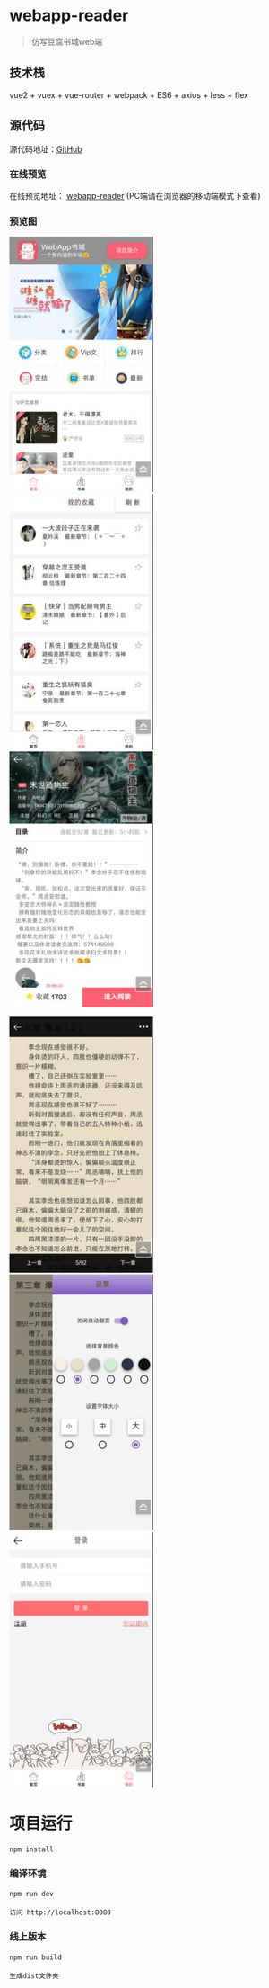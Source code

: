 # webapp-reader

> 仿写豆腐书城web端


## 技术栈

vue2 + vuex + vue-router + webpack + ES6 + axios + less + flex

## 源代码
源代码地址：[GitHub](https://github.com/zbl91555/webReader)

### 在线预览
在线预览地址： [webapp-reader](http://120.25.254.139/#/home/content) (PC端请在浏览器的移动端模式下查看)

### 预览图
![首页](https://github.com/zbl91555/webReader/blob/master/preview/%E9%A6%96%E9%A1%B5.png)
![收藏页](https://github.com/zbl91555/webReader/blob/master/preview/%E6%94%B6%E8%97%8F%E5%88%97%E8%A1%A8.png)
![书籍详情页](https://github.com/zbl91555/webReader/blob/master/preview/%E4%B9%A6%E7%B1%8D%E8%AF%A6%E6%83%85.png)




![阅读页](https://github.com/zbl91555/webReader/blob/master/preview/%E4%B9%A6%E7%B1%8D%E9%98%85%E8%AF%BB.png)
![阅读设置页](https://github.com/zbl91555/webReader/blob/master/preview/%E8%AE%BE%E7%BD%AE.png)
![登录注册页](https://github.com/zbl91555/webReader/blob/master/preview/%E7%99%BB%E5%BD%95%E6%B3%A8%E5%86%8C.png)


# 项目运行

```
npm install

```

### 编译环境
```
npm run dev

访问 http://localhost:8080
```


### 线上版本
```
npm run build

生成dist文件夹
```
